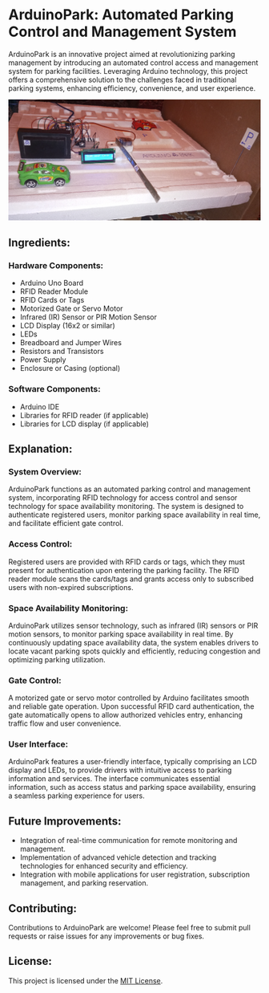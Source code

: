 # ArduinoPark: Automated Parking Control and Management System

ArduinoPark is an innovative project aimed at revolutionizing parking management by introducing an automated control access and management system for parking facilities. Leveraging Arduino technology, this project offers a comprehensive solution to the challenges faced in traditional parking systems, enhancing efficiency, convenience, and user experience.

![Montage](images/montage.jpg)

## Ingredients:

### Hardware Components:
- Arduino Uno Board
- RFID Reader Module
- RFID Cards or Tags
- Motorized Gate or Servo Motor
- Infrared (IR) Sensor or PIR Motion Sensor
- LCD Display (16x2 or similar)
- LEDs
- Breadboard and Jumper Wires
- Resistors and Transistors
- Power Supply
- Enclosure or Casing (optional)

### Software Components:
- Arduino IDE
- Libraries for RFID reader (if applicable)
- Libraries for LCD display (if applicable)

## Explanation:

### System Overview:
ArduinoPark functions as an automated parking control and management system, incorporating RFID technology for access control and sensor technology for space availability monitoring. The system is designed to authenticate registered users, monitor parking space availability in real time, and facilitate efficient gate control.

### Access Control:
Registered users are provided with RFID cards or tags, which they must present for authentication upon entering the parking facility. The RFID reader module scans the cards/tags and grants access only to subscribed users with non-expired subscriptions.

### Space Availability Monitoring:
ArduinoPark utilizes sensor technology, such as infrared (IR) sensors or PIR motion sensors, to monitor parking space availability in real time. By continuously updating space availability data, the system enables drivers to locate vacant parking spots quickly and efficiently, reducing congestion and optimizing parking utilization.

### Gate Control:
A motorized gate or servo motor controlled by Arduino facilitates smooth and reliable gate operation. Upon successful RFID card authentication, the gate automatically opens to allow authorized vehicles entry, enhancing traffic flow and user convenience.

### User Interface:
ArduinoPark features a user-friendly interface, typically comprising an LCD display and LEDs, to provide drivers with intuitive access to parking information and services. The interface communicates essential information, such as access status and parking space availability, ensuring a seamless parking experience for users.

## Future Improvements:
- Integration of real-time communication for remote monitoring and management.
- Implementation of advanced vehicle detection and tracking technologies for enhanced security and efficiency.
- Integration with mobile applications for user registration, subscription management, and parking reservation.

## Contributing:
Contributions to ArduinoPark are welcome! Please feel free to submit pull requests or raise issues for any improvements or bug fixes.

## License:
This project is licensed under the [MIT License](LICENSE).
